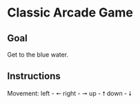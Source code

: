 # Classic Arcade Game

## Goal

Get to the blue water.

## Instructions

Movement:
left    -   🠔
right   -   🠖
up      -   🠕
down    -   🠗

